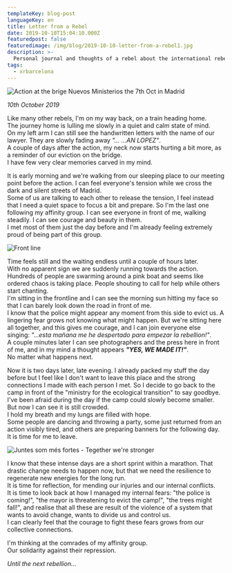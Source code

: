 ```yaml
---
templateKey: blog-post
languageKey: en
title: Letter from a Rebel
date: 2019-10-10T15:04:10.000Z
featuredpost: false
featuredimage: /img/blog/2019-10-10-letter-from-a-rebel1.jpg
description: >-
  Personal journal and thoughts of a rebel about the international rebellion action of the 7th Oct in Madrid.
tags:
  - xrbarcelona
---
```


![Action at the brige Nuevos Ministerios the 7th Oct in Madrid](/img/blog/2019-10-10-letter-from-a-rebel1.jpg)

*10th October 2019*

Like many other rebels, I'm on my way back, on a train heading home.  
The journey home is lulling me slowly in a quiet and calm state of mind.  
On my left arm I can still see the handwritten letters with the name of our lawyer. They are slowly fading away *"... ...AN LOPEZ"*.  
A couple of days after the action, my neck now starts hurting a bit more, as a reminder of our eviction on the bridge.  
I have few very clear memories carved in my mind.

It is early morning and we're walking from our sleeping place to our meeting point
before the action. I can feel everyone's tension while we cross the dark and silent streets of Madrid.  
Some of us are talking to each other to release the tension, I feel instead that I need a quiet space to focus a bit and prepare. So I'm the last one following my affinity group. I can see everyone in front of me, walking steadily. I can see courage and beauty in them.  
I met most of them just the day before and I'm already feeling extremely proud of being part of this group.

![Front line](/img/blog/2019-10-10-letter-from-a-rebel2.jpg)

Time feels still and the waiting endless until a couple of hours later.  
With no apparent sign we are suddenly running towards the action. Hundreds of people are swarming around a pink boat and seems like ordered chaos is taking place. People shouting to call for help while others start chanting.  
I'm sitting in the frontline and I can see the morning sun hitting my face so that I can barely look down the road in front of me.  
I know that the police might appear any moment from this side to evict us. A lingering fear grows not knowing what might happen. But we're sitting here all together, and this gives me courage, and I can join everyone else singing: *"...esta mañana me he despertado para empezar la rebellion!"*.  
A couple minutes later I can see photographers and the press here in front of me, and in my mind a thought appears ***"YES, WE MADE IT!"***.  
No matter what happens next.


Now it is two days later, late evening. I already packed my stuff the day before but I feel like I don't want to leave this place and the strong connections I made with each person I met. So I decide to go back to the camp in front of the "ministry for the ecological transition" to say goodbye.  
I've been afraid during the day if the camp could slowly become smaller. But now I can see it is still crowded.  
I hold my breath and my lungs are filled with hope.  
Some people are dancing and throwing a party, some just returned from an action visibly tired, and others are preparing banners for the following day.  
It is time for me to leave.

![Juntes som més fortes - Tegether we're stronger](/img/blog/2019-10-10-letter-from-a-rebel3.jpg)

I know that these intense days are a short sprint within a marathon. That drastic change needs to happen now, but that we need the resilience to regenerate new energies for the long run.  
It is time for reflection, for mending our injuries and our internal conflicts.  
It is time to look back at how I managed my internal fears: "the police is coming!", "the mayor is threatening to evict the camp!", "the trees might fall!", and realise that all these are result of the violence of a system that wants to avoid change, wants to divide us and control us.  
I can clearly feel that the courage to fight these fears grows from our collective connections.

I'm thinking at the comrades of my affinity group.  
Our solidarity against their repression.

*Until the next rebellion...*
